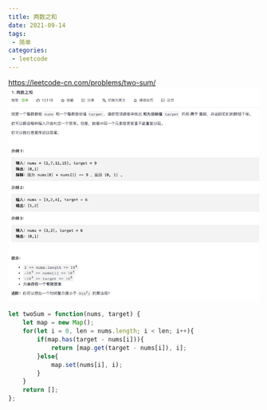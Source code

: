 ```yaml
---
title: 两数之和
date: 2021-09-14
tags:
 - 简单
categories:
 - leetcode
---
```

<https://leetcode-cn.com/problems/two-sum/>
![两数之和](./img/1.jpg)

```js
let twoSum = function(nums, target) {
    let map = new Map();
    for(let i = 0, len = nums.length; i < len; i++){
        if(map.has(target - nums[i])){
            return [map.get(target - nums[i]), i];
        }else{
            map.set(nums[i], i);
        }
    }
    return [];
};
```